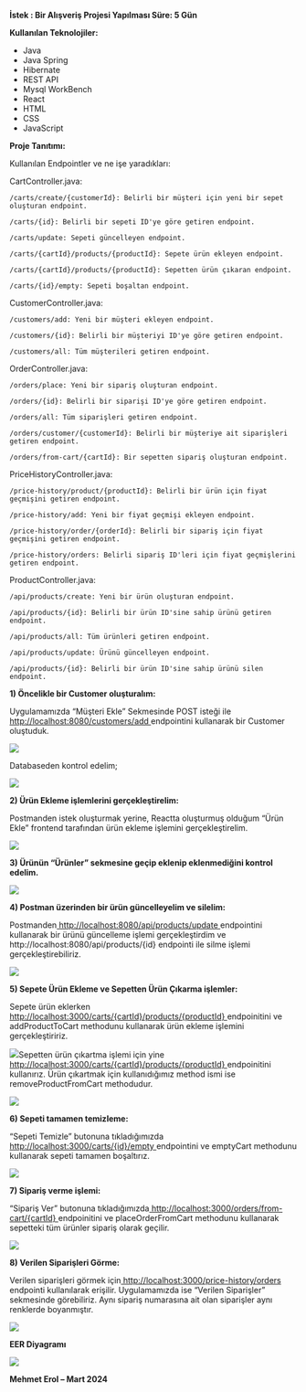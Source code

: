 ﻿**İstek : Bir Alışveriş Projesi Yapılması Süre: 5 Gün** 

**Kullanılan Teknolojiler:**

  - Java  
  - Java Spring  
  - Hibernate  
  - REST API  
  - Mysql WorkBench  
  - React  
  - HTML  
  - CSS  
  - JavaScript  

**Proje Tanıtımı:**   

Kullanılan Endpointler ve ne işe yaradıkları:

CartController.java:

    /carts/create/{customerId}: Belirli bir müşteri için yeni bir sepet oluşturan endpoint.
    
    /carts/{id}: Belirli bir sepeti ID'ye göre getiren endpoint.
    
    /carts/update: Sepeti güncelleyen endpoint.
    
    /carts/{cartId}/products/{productId}: Sepete ürün ekleyen endpoint.
    
    /carts/{cartId}/products/{productId}: Sepetten ürün çıkaran endpoint.
    
    /carts/{id}/empty: Sepeti boşaltan endpoint.

CustomerController.java:

    /customers/add: Yeni bir müşteri ekleyen endpoint.
    
    /customers/{id}: Belirli bir müşteriyi ID'ye göre getiren endpoint.
    
    /customers/all: Tüm müşterileri getiren endpoint.

OrderController.java:

    /orders/place: Yeni bir sipariş oluşturan endpoint.
    
    /orders/{id}: Belirli bir siparişi ID'ye göre getiren endpoint.
    
    /orders/all: Tüm siparişleri getiren endpoint.
    
    /orders/customer/{customerId}: Belirli bir müşteriye ait siparişleri getiren endpoint.
    
    /orders/from-cart/{cartId}: Bir sepetten sipariş oluşturan endpoint.

PriceHistoryController.java:

    /price-history/product/{productId}: Belirli bir ürün için fiyat geçmişini getiren endpoint.
    
    /price-history/add: Yeni bir fiyat geçmişi ekleyen endpoint.
    
    /price-history/order/{orderId}: Belirli bir sipariş için fiyat geçmişini getiren endpoint.
    
    /price-history/orders: Belirli sipariş ID'leri için fiyat geçmişlerini getiren endpoint.

ProductController.java:

    /api/products/create: Yeni bir ürün oluşturan endpoint.
    
    /api/products/{id}: Belirli bir ürün ID'sine sahip ürünü getiren endpoint.
    
    /api/products/all: Tüm ürünleri getiren endpoint.
    
    /api/products/update: Ürünü güncelleyen endpoint.
    
    /api/products/{id}: Belirli bir ürün ID'sine sahip ürünü silen endpoint.


**1) Öncelikle bir Customer oluşturalım:**

Uygulamamızda “Müşteri Ekle” Sekmesinde POST isteği ile[ http://localhost:8080/customers/add ](http://localhost:8080/customers/add)endpointini kullanarak bir Customer oluştuduk. 

  ![](02.png)

Databaseden kontrol edelim; 


![](03.png)

**2) Ürün Ekleme işlemlerini gerçekleştirelim:**


Postmanden istek oluşturmak yerine, Reactta oluşturmuş olduğum “Ürün Ekle” frontend tarafından ürün ekleme işlemini gerçekleştirelim. 


![](04.png)


**3) Ürünün “Ürünler” sekmesine geçip eklenip eklenmediğini kontrol edelim.** 


![](05.png)


**4) Postman üzerinden bir ürün güncelleyelim ve silelim:** 


Postmanden[ http://localhost:8080/api/products/update ](http://localhost:8080/api/products/update)endpointini kullanarak bir ürünü güncelleme işlemi gerçekleştirdim ve http://localhost:8080/api/products/{id} endpointi ile silme işlemi gerçekleştirebiliriz. 


![](06.png)


**5) Sepete Ürün Ekleme ve Sepetten Ürün Çıkarma işlemler:**  


Sepete ürün eklerken[ http://localhost:3000/carts/{cartId}/products/{productId} ](http://localhost:3000/carts/%7bcartId%7d/products/%7bproductId%7d)endpoinitini ve addProductToCart methodunu kullanarak ürün ekleme işlemini gerçekleştiririz.


![](07.png)Sepetten ürün çıkartma işlemi için yine[ http://localhost:3000/carts/{cartId}/products/{productId} ](http://localhost:3000/carts/%7bcartId%7d/products/%7bproductId%7d)endpoinitini kullanırız. Ürün çıkartmak için kullanıdığımız method ismi ise removeProductFromCart methodudur. 


![](08.png)


**6) Sepeti tamamen temizleme:** 


“Sepeti Temizle” butonuna tıkladığımızda[ http://localhost:3000/carts/{id}/empty ](http://localhost:3000/carts/%7bid%7d/empty)endpointini ve emptyCart methodunu kullanarak sepeti tamamen boşaltırız. 


![](Aspose.Words.94a48e34-ddc1-48cd-81cb-d1f876c559d8.009.jpeg)


**7) Sipariş verme işlemi:** 


“Sipariş Ver” butonuna tıkladığımızda[ http://localhost:3000/orders/from-cart/{cartId} ](http://localhost:3000/orders/from-cart/%7bcartId%7d)endpoinitini ve placeOrderFromCart methodunu kullanarak sepetteki tüm ürünler sipariş olarak geçilir.  


![](Aspose.Words.94a48e34-ddc1-48cd-81cb-d1f876c559d8.010.jpeg)


**8) Verilen Siparişleri Görme:** 


Verilen siparişleri görmek için[ http://localhost:3000/price-history/orders ](http://localhost:3000/price-history/orders)endpointi kullanılarak erişilir. Uygulamamızda ise “Verilen Siparişler” sekmesinde görebiliriz. Aynı sipariş numarasına ait olan siparişler aynı renklerde boyanmıştır.  


![](Aspose.Words.94a48e34-ddc1-48cd-81cb-d1f876c559d8.011.jpeg)


**EER Diyagramı**


![](Aspose.Words.94a48e34-ddc1-48cd-81cb-d1f876c559d8.001.jpeg)



**Mehmet Erol – Mart 2024**


